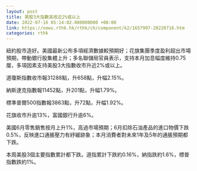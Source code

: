 ```yaml
---
layout: post
title: 美股3大指數高收近2%或以上
date: 2022-07-16 05:14:02.000000000 +08:00
link: https://news.rthk.hk/rthk/ch/component/k2/1657997-20220716.htm
categories: rthk
---
```


紐約股市造好。美國最新公布多項經濟數據較預期好；花旗集團季度盈利超出市場預期，帶動銀行股集體上升；多名聯儲局官員表示，支持本月加息幅度維持0.75厘，多項因素支持美股3大指數收市升近2%或以上。

道瓊斯指數收市報31288點，升658點，升幅2.15%。

納斯達克指數報11452點，升201點，升幅1.79%。

標準普爾500指數報3863點，升72點，升幅1.92%。

花旗收市升逾13%，富國銀行升逾6%。

美國6月零售銷售按月上升1%，高過市場預期；6月扣除石油產品的進口物價下跌0.5%，反映進口通脹壓力有紓緩跡象；本月消費者對未來1年及5年的通脹預期都下跌。

本周美股3個主要指數累計都下跌。道指累計下跌約0.16%，納指跌約1.6%，標普指數跌約1%。
